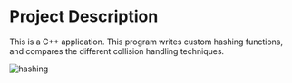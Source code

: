 # Project Description

This is a C++ application. This program writes custom hashing functions, and compares the different collision handling techniques.

![hashing](hashingjpg)

